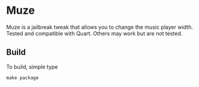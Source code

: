 # Muze

Muze is a jailbreak tweak that allows you to change the music player width. Tested and compatible with Quart. Others may work but are not tested.

## Build
To build, simple type

    make package